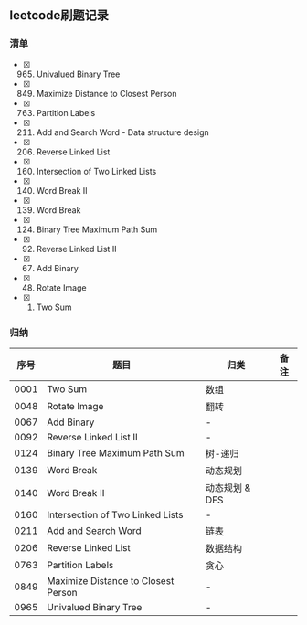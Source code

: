## leetcode刷题记录
### 清单
- [x] 0965. Univalued Binary Tree
- [x] 0849. Maximize Distance to Closest Person
- [x] 0763. Partition Labels
- [x] 0211. Add and Search Word - Data structure design
- [x] 0206. Reverse Linked List
- [x] 0160. Intersection of Two Linked Lists
- [x] 0140. Word Break II
- [x] 0139. Word Break
- [x] 0124. Binary Tree Maximum Path Sum
- [x] 0092. Reverse Linked List II
- [x] 0067. Add Binary
- [x] 0048. Rotate Image
- [x] 0001. Two Sum
### 归纳
序号 | 题目 | 归类 | 备注
------------ | ------------- | ------------ | -------------
0001 | Two Sum | 数组 | 
0048 | Rotate Image | 翻转 | 
0067 | Add Binary | - | 
0092 | Reverse Linked List II | - | 
0124 | Binary Tree Maximum Path Sum | 树-递归 | 
0139 | Word Break | 动态规划 | 
0140 | Word Break II | 动态规划 & DFS | 
0160 | Intersection of Two Linked Lists | - | 
0211 | Add and Search Word | 链表 | 
0206 | Reverse Linked List | 数据结构 | 
0763 | Partition Labels | 贪心 | 
0849 | Maximize Distance to Closest Person | - | 
0965 | Univalued Binary Tree | - | 
